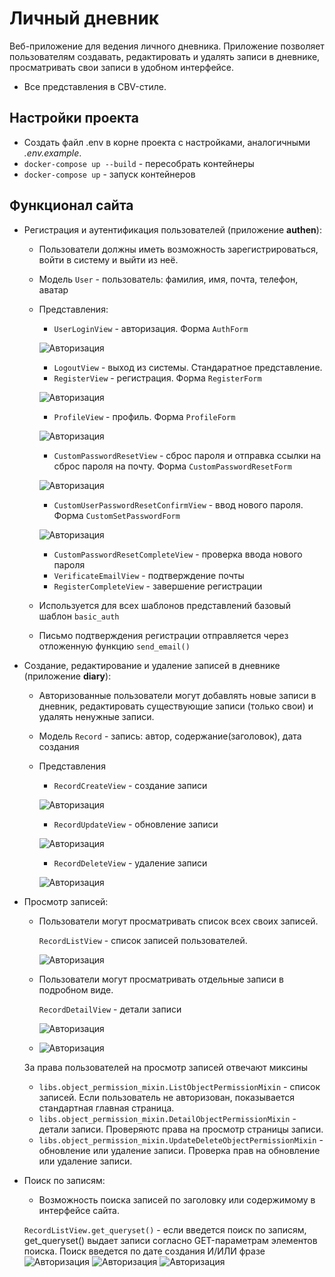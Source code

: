 # Личный дневник

Веб-приложение для ведения личного дневника. 
Приложение позволяет пользователям создавать, редактировать и удалять записи в дневнике, просматривать свои записи в удобном интерфейсе. 

+ Все представления в CBV-стиле.

## Настройки проекта
+ Создать файл .env в корне проекта с настройками, аналогичными *.env.example*.
+ ``docker-compose up --build`` - пересобрать контейнеры
+ ``docker-compose up`` - запуск контейнеров

## Функционал сайта

+ Регистрация и аутентификация пользователей (приложение **authen**):
  * Пользователи должны иметь возможность зарегистрироваться, войти в систему и выйти из неё.
  * Модель ``User`` - пользователь: фамилия, имя, почта, телефон, аватар
  * Представления:
    + ``UserLoginView`` - авторизация. Форма ``AuthForm``
    
    ![Авторизация](/readme/AuthForm.png)
    + ``LogoutView`` - выход из системы. Стандаратное представление.
    + ``RegisterView`` - регистрация. Форма ``RegisterForm``
    
    ![Авторизация](/readme/RegisterForm.png)
    + ``ProfileView`` - профиль. Форма ``ProfileForm``
    
    ![Авторизация](/readme/ProfileForm.png)
    + ``CustomPasswordResetView`` - сброс пароля и отправка ссылки на сброс пароля на почту. Форма ``CustomPasswordResetForm``
    
    ![Авторизация](/readme/CustomPasswordResetForm.png)
    + ``CustomUserPasswordResetConfirmView`` - ввод нового пароля. Форма ``CustomSetPasswordForm``
    
    ![Авторизация](/readme/CustomSetPasswordForm.png)
    + ``CustomPasswordResetCompleteView`` - проверка ввода нового пароля
    + ``VerificateEmailView`` - подтверждение почты
    + ``RegisterCompleteView`` - завершение регистрации
  * Используется для всех шаблонов представлений базовый шаблон ``basic_auth``
  * Письмо подтверждения регистрации отправляется через отложенную функцию ``send_email()``
  
+ Создание, редактирование и удаление записей в дневнике (приложение **diary**):
  * Авторизованные пользователи могут добавлять новые записи в дневник, редактировать существующие записи (только свои) и удалять ненужные записи.
  * Модель ``Record`` - запись: автор, содержание(заголовок), дата создания
  * Представления
    + ``RecordCreateView`` - создание записи

    ![Авторизация](/readme/RecordCreateView.png)

    + ``RecordUpdateView`` - обновление записи
    
    ![Авторизация](/readme/RecordUpdateView.png)

    + ``RecordDeleteView`` - удаление записи
    
    ![Авторизация](/readme/RecordDeleteView.png)

+ Просмотр записей:
  * Пользователи могут просматривать список всех своих записей.
  
    ``RecordListView`` - список записей пользователей.
  
    ![Авторизация](/readme/RecordListView.png)
  * Пользователи могут просматривать отдельные записи в подробном виде.
  
    ``RecordDetailView`` - детали записи
  
    ![Авторизация](/readme/RecordDetailView.png)
  * ![Авторизация](/readme/Permission_Denied.png)
  
  За права пользователей на просмотр записей отвечают миксины
    + ``libs.object_permission_mixin.ListObjectPermissionMixin`` - список записей. Если пользователь не авторизован, показывается стандартная главная страница.
    + ``libs.object_permission_mixin.DetailObjectPermissionMixin`` - детали записи. Проверяютс права на просмотр страницы записи.
    + ``libs.object_permission_mixin.UpdateDeleteObjectPermissionMixin`` - обновление или удаление записи. Проверка прав на обновление или удаление записи.
+ Поиск по записям: 
  * Возможность поиска записей по заголовку или содержимому в интерфейсе сайта.
  
  ``RecordListView.get_queryset()`` - если введется поиск по записям, get_queryset() выдает записи согласно GET-параметрам элементов поиска.
  Поиск введется по дате создания И/ИЛИ фразе
  ![Авторизация](/readme/RecordListView_phrase_and_date.png)
  ![Авторизация](/readme/RecordListView_date.png)
  ![Авторизация](/readme/RecordListView_phrase.png)



